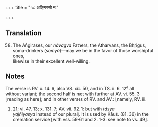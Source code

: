 +++
title = "५८ अङ्गिरसो नः"

+++
## Translation
58. The An̄girases, our *návagva* Fathers, the Atharvans, the Bhṛigus,  
soma-drinkers (*somyá*)—may we be in the favor of those worshipful ones,  
likewise in their excellent well-willing.

## Notes
The verse is RV. x. 14. 6, also VS. xix. 50, and in TS. ii. 6. 12⁶ all  
without variant; the second half is met with further at AV. vi. 55. 3  
⌊reading as here⌋; and in other verses of RV. and AV.: ⌊namely, RV. iii.  
1. 21; vi. 47. 13; x. 131. 7; AV. vii. 92. 1: but with *tásya  
yajñíyasya* instead of our plural⌋. It is used by Kāuś. (81. 36) in the  
cremation service ⌊with vss. 59-61 and 2. 1-3: see note to vs. 49⌋.
